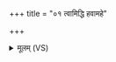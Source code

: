 +++
title = "०१ त्वामिद्धि हवामहे"

+++
<details><summary>मूलम् (VS)</summary>

त्वामिद्धि हवा॑महे सा॒ता वाज॑स्य का॒रवः॑।  
त्वां वृ॒त्रेष्वि॑न्द्र॒ सत्प॑तिं॒ नर॑स्त्वां॒ काष्ठा॒स्वर्व॑तः ॥
</details>
